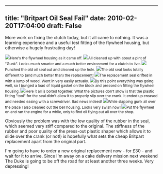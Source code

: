 
---
title: "Britpart Oil Seal Fail"
date: 2010-02-20T17:04:00
draft: False
---

More work on fixing the clutch today, but it all came to nothing.  It was a learning experience and a useful test fitting of the flywheel housing, but otherwise a hugely frustrating day!

<span style="font-size:85%;"><a href="http://3.bp.blogspot.com/_62oTnOHwOSo/S4AWnZqXc3I/AAAAAAAACFE/YYNfoHg0TZg/s1600-h/IMG_7242.JPG"><img src="http://3.bp.blogspot.com/_62oTnOHwOSo/S4AWnZqXc3I/AAAAAAAACFE/YYNfoHg0TZg/s320/IMG_7242.JPG"/></a>Here's the flywheel housing as it came off.
<a href="http://2.bp.blogspot.com/_62oTnOHwOSo/S4AWitCNGSI/AAAAAAAACE0/_wdke3cAGTo/s1600-h/IMG_7245.JPG"><img src="http://2.bp.blogspot.com/_62oTnOHwOSo/S4AWitCNGSI/AAAAAAAACE0/_wdke3cAGTo/s320/IMG_7245.JPG"/></a>All cleaned up with about a pint of "Gunk".  Looks much smarter and a much better environment for a clutch to live.
<a href="http://1.bp.blogspot.com/_62oTnOHwOSo/S4AWi_s7y8I/AAAAAAAACE8/jAjFTP4Txm8/s1600-h/IMG_7244.JPG"><img src="http://1.bp.blogspot.com/_62oTnOHwOSo/S4AWi_s7y8I/AAAAAAAACE8/jAjFTP4Txm8/s320/IMG_7244.JPG"/></a>Punched the old oil seal out and cleaned up the hole.
<a href="http://1.bp.blogspot.com/_62oTnOHwOSo/S4AWaCva4uI/AAAAAAAACEs/g2t_pTjFsWQ/s1600-h/IMG_7248.JPG"><img src="http://1.bp.blogspot.com/_62oTnOHwOSo/S4AWaCva4uI/AAAAAAAACEs/g2t_pTjFsWQ/s320/IMG_7248.JPG"/></a>The old seal looks totally different to (and much better than) the replacement!
<a href="http://4.bp.blogspot.com/_62oTnOHwOSo/S4AWZwa-G_I/AAAAAAAACEk/PYarbn4rzpo/s1600-h/IMG_7249.JPG"><img src="http://4.bp.blogspot.com/_62oTnOHwOSo/S4AWZwa-G_I/AAAAAAAACEk/PYarbn4rzpo/s320/IMG_7249.JPG"/></a>The replacement seal drifted in with a lump of wood.  Went in very easily actually.
<a href="http://4.bp.blogspot.com/_62oTnOHwOSo/S4AWSyumQnI/AAAAAAAACEc/5B8Rdvmh1wU/s1600-h/IMG_7257.JPG"><img src="http://4.bp.blogspot.com/_62oTnOHwOSo/S4AWSyumQnI/AAAAAAAACEc/5B8Rdvmh1wU/s320/IMG_7257.JPG"/></a>By this point everything was going well, so I bunged a load of liquid gasket on the block and pressed on fitting the flywheel housing.
<a href="http://3.bp.blogspot.com/_62oTnOHwOSo/S4AWSccDnqI/AAAAAAAACEU/t-mAXzNpP-A/s1600-h/IMG_7259.JPG"><img src="http://3.bp.blogspot.com/_62oTnOHwOSo/S4AWSccDnqI/AAAAAAAACEU/t-mAXzNpP-A/s320/IMG_7259.JPG"/></a>Here it all is bolted together.  What the pictures don't show is that the plastic fitting "tool" for the seal didn't allow it to properly slip over the crank.  It ended up creased and needed easing with a screwdriver.  Bad news indeed!
<a href="http://4.bp.blogspot.com/_62oTnOHwOSo/S4AWJxmaERI/AAAAAAAACEM/INsw6CPQlRM/s1600-h/IMG_7264.JPG"><img src="http://4.bp.blogspot.com/_62oTnOHwOSo/S4AWJxmaERI/AAAAAAAACEM/INsw6CPQlRM/s320/IMG_7264.JPG"/></a>While slapping gunk all over the place I also cleaned out the bell housing.  Looks very swish now!
<a href="http://3.bp.blogspot.com/_62oTnOHwOSo/S4AWJS3bC_I/AAAAAAAACEE/hr959EupvH0/s1600-h/IMG_7267.JPG"><img src="http://3.bp.blogspot.com/_62oTnOHwOSo/S4AWJS3bC_I/AAAAAAAACEE/hr959EupvH0/s320/IMG_7267.JPG"/></a>Put the flywheel on and ran the engine for a while, only to find oil flying out all over the shop.</span>

Obviously the problem was with the low quality of the rubber in the seal, which seemed very stiff compared to the original.  The stiffness of the rubber and poor quality of the press-out plastic <span>shaper</span> which allows it to slide over the crank (or not!) is hopefully what sets the cheap <span>Britpart</span> replacement apart from the original part.

I'm going to have to order a new original replacement now - for £30 - and wait for it to arrive.  Since I'm away on a cake delivery mission next weekend The Duke is going to be off the road for at least another three weeks.  Very depressing!